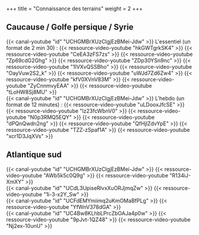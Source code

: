 +++
title = "Connaissance des terrains"
weight = 2
+++

## Caucause / Golfe persique / Syrie

<div class="contenu"> <!-- Le dessous des cartes //-->
{{< canal-youtube "id" "UCHGMBrXUzClgjEzBMei-Jdw" >}}
L'essentiel (un format de 2 min 30) :
{{< ressource-video-youtube "hkGWTgrkSK4" >}}
{{< ressource-video-youtube "CeEA3zFS7zs" >}}
{{< ressource-video-youtube "Zp69cdG2Ghg" >}}
{{< ressource-video-youtube "ZDp30YSn9nc" >}}
{{< ressource-video-youtube "1IVXvQSSBho" >}}
{{< ressource-video-youtube "OayVuw2S2_k" >}}
{{< ressource-video-youtube "uWJd7Zd6Zw4" >}}
{{< ressource-video-youtube "kfV0XVnV83M" >}}
{{< ressource-video-youtube "ZyCnnmvyEAA" >}}
{{< ressource-video-youtube "tLoHW8Sj8MU" >}}
</div>

<div class="contenu"> <!-- Le dessous des cartes //-->
{{< canal-youtube "id" "UCHGMBrXUzClgjEzBMei-Jdw" >}}
L'hebdo (un format de 12 minutes) :
{{< ressource-video-youtube "uLDooxJfcSE" >}}
{{< ressource-video-youtube "lz23fcWbnV0" >}}
{{< ressource-video-youtube "N0p3RMQ5EQY" >}}
{{< ressource-video-youtube "dPQnQwdn2ng" >}}
{{< ressource-video-youtube "QfHjlZdvYpE" >}}
{{< ressource-video-youtube "TZZ-zSpaf1A" >}}
{{< ressource-video-youtube "xcr1D3JqXVs" >}}
</div>

## Atlantique sud
<div class="contenu"> <!-- Le dessous des cartes //-->
{{< canal-youtube "id" "UCHGMBrXUzClgjEzBMei-Jdw" >}}
{{< ressource-video-youtube "AWb5k5c0Q9g" >}}
{{< ressource-video-youtube "R134iJ-XmXY" >}}
</div>

<div class="contenu"> <!-- Stardust //-->
{{< canal-youtube "id" "UCdL3UpiseRlvxXuORJjmqZw" >}}
{{< ressource-video-youtube "1i-3-x2Y_Sw" >}}
</div>

<div class="contenu"> <!-- Ina histoire //-->
{{< canal-youtube "id" "UCFdEMYmiimq2uKmOMaBfPLg" >}}
{{< ressource-video-youtube "YfWnV378dGA" >}}
</div>

<div class="contenu"> <!-- Ina actu //-->
{{< canal-youtube "id" "UC4Bw8KLhbLPrcZbOAJa4p0w" >}}
{{< ressource-video-youtube "9pJvt-1QZ48" >}}
{{< ressource-video-youtube "Nj2ex-10unU" >}}
</div>

